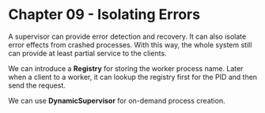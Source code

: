 # Chapter 09 - Isolating Errors

A supervisor can provide error detection and recovery. It can also isolate error effects from crashed processes. With this way, the whole system still can provide at least partial service to the clients.

We can introduce a **Registry** for storing the worker process name. Later when a client to a worker, it can lookup the registry first for the PID and then send the request.

We can use **DynamicSupervisor** for on-demand process creation.
